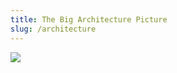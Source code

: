 ```yaml
---
title: The Big Architecture Picture
slug: /architecture
---
```


![](https://cdn.shopify.com/s/files/1/0515/1824/3002/files/Pioreactor_System.drawio.png?v=1632150514)
